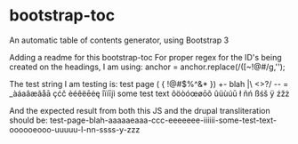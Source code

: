 # bootstrap-toc
An automatic table of contents generator, using Bootstrap 3

Adding a readme for this bootstrap-toc
For proper regex for the ID's being created on the headings, I am using:
anchor = anchor.replace(/([~!@#$%^&*()_+=`{}\[\]\|\\:;'<>,.\/? ])+/g, '-').replace(/^(-)+|(-)+$/g,'');

The test string I am testing is:
test page ( { !@#$%^&* }) +- blah |\ <>?/ -- = _àáaâæãåā çćč èéêëēėę îïíīįì some test text ôöòóœøōõ ûüùúū ł ñń ßśš ÿ źžż

And the expected result from both this JS and the drupal transliteration should be:
test-page-blah-aaaaaeaaa-ccc-eeeeeee-iiiiii-some-test-text-oooooeooo-uuuuu-l-nn-ssss-y-zzz

